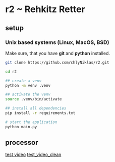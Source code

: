 # r2 ~ Rehkitz Retter

## setup 


### Unix based systems (Linux, MacOS, BSD)

Make sure, that you have **git** and **python** installed.

``` sh
git clone https://github.com/chlyNiklas/r2.git

cd r2

## create a venv
python -m venv .venv

## activate the venv
source .venv/bin/activate

## install all dependencies
pip install -r requirements.txt

# start the application
python main.py

```


## processor

[test video](https://cloud.schreifuchs.ch/s/6YL8GaMR7bjgPSP)
[test_video_clean](https://cloud.schreifuchs.ch/s/wJGQNA3G6TRdrtm)

